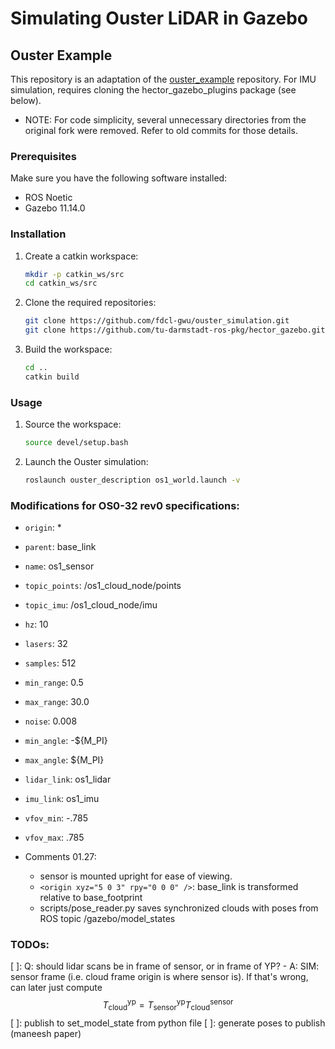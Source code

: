 # Simulating Ouster LiDAR in Gazebo
## Ouster Example

This repository is an adaptation of the [ouster_example](https://github.com/wilselby/ouster_example) repository. For IMU simulation, requires cloning the hector_gazebo_plugins package (see below). 
- NOTE: For code simplicity, several unnecessary directories from the original fork were removed. Refer to old commits for those details.

### Prerequisites

Make sure you have the following software installed:

- ROS Noetic
- Gazebo 11.14.0

### Installation

1. Create a catkin workspace:

    ```bash
    mkdir -p catkin_ws/src
    cd catkin_ws/src
    ```

2. Clone the required repositories:

    ```bash
    git clone https://github.com/fdcl-gwu/ouster_simulation.git
    git clone https://github.com/tu-darmstadt-ros-pkg/hector_gazebo.git hector_gazebo_plugins
    ```

3. Build the workspace:

    ```bash
    cd ..
    catkin build
    ```

### Usage

1. Source the workspace:

    ```bash
    source devel/setup.bash
    ```

2. Launch the Ouster simulation:

    ```bash
    roslaunch ouster_description os1_world.launch -v
    ```

### Modifications for OS0-32 rev0 specifications:
- `origin`: *
- `parent`: base_link
- `name`: os1_sensor
- `topic_points`: /os1_cloud_node/points
- `topic_imu`: /os1_cloud_node/imu
- `hz`: 10
- `lasers`: 32
- `samples`: 512
- `min_range`: 0.5
- `max_range`: 30.0
- `noise`: 0.008
- `min_angle`: -${M_PI}
- `max_angle`: ${M_PI}
- `lidar_link`: os1_lidar
- `imu_link`: os1_imu
- `vfov_min`: -.785
- `vfov_max`: .785

- Comments 01.27:
    - sensor is mounted upright for ease of viewing.
    - ```<origin xyz="5 0 3" rpy="0 0 0" />```: base_link is transformed relative to base_footprint
    - scripts/pose_reader.py saves synchronized clouds with poses from ROS topic /gazebo/model_states

### TODOs:
[ ]: Q: should lidar scans be in frame of sensor, or in frame of YP? 
    - A: SIM: sensor frame (i.e. cloud frame origin is where sensor is). If that's wrong, can later just compute 
        $$ T^{\text{yp}}_{\text{cloud}} = T^{\text{yp}}_{\text{sensor}} T^{\text{sensor}}_{\text{cloud}} $$
[ ]: publish to set_model_state from python file
[ ]: generate poses to publish (maneesh paper)